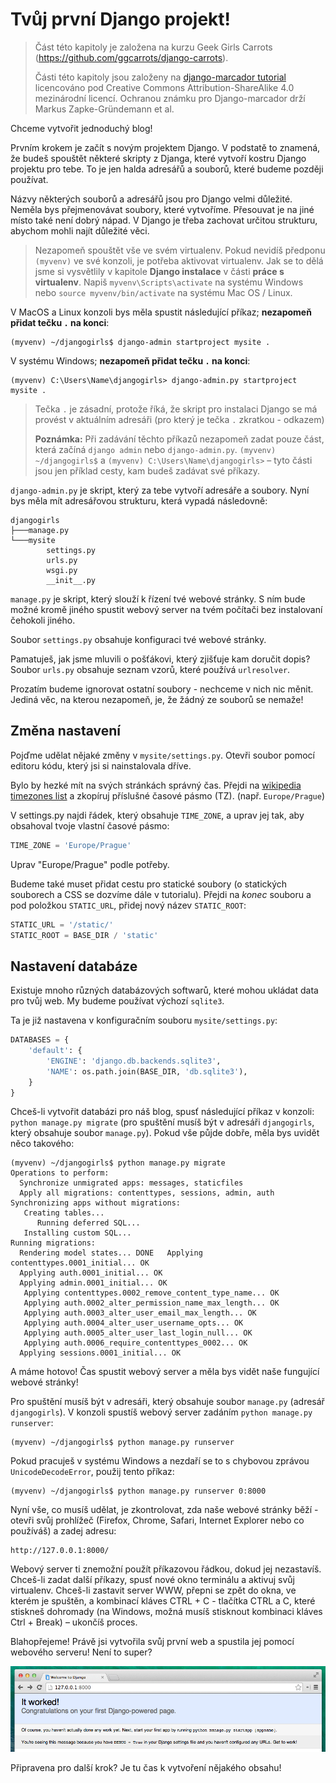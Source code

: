 # Tvůj první Django projekt!

> Část této kapitoly je založena na kurzu Geek Girls Carrots (https://github.com/ggcarrots/django-carrots).
>
> Části této kapitoly jsou založeny na [django-marcador tutorial][1] licencováno pod Creative Commons Attribution-ShareAlike 4.0 mezinárodní licencí. Ochranou známku pro Django-marcador drží Markus Zapke-Gründemann et al.

 [1]: http://django-marcador.keimlink.de/

Chceme vytvořit jednoduchý blog!

Prvním krokem je začít s novým projektem Django. V podstatě to znamená, že budeš spouštět některé skripty z Djanga, které vytvoří kostru Django projektu pro tebe. To je jen halda adresářů a souborů, které budeme později používat.

Názvy některých souborů a adresářů jsou pro Django velmi důležité. Neměla bys přejmenovávat soubory, které vytvoříme. Přesouvat je na jiné místo také není dobrý nápad. V Django je třeba zachovat určitou strukturu, abychom mohli najít důležité věci.

> Nezapomeň spouštět vše ve svém virtualenv. Pokud nevidíš předponu `(myvenv)` ve své konzoli, je potřeba aktivovat virtualenv. Jak se to dělá jsme si vysvětlily v kapitole **Django instalace** v části **práce s virtualenv**. Napiš `myvenv\Scripts\activate` na systému Windows nebo `source myvenv/bin/activate` na systému Mac OS / Linux.

V MacOS a Linux konzoli bys měla spustit následující příkaz; **nezapomeň přidat tečku `.` na konci**:

```
(myvenv) ~/djangogirls$ django-admin startproject mysite .
```  

V systému Windows; **nezapomeň přidat tečku `.` na konci**:

```
(myvenv) C:\Users\Name\djangogirls> django-admin.py startproject mysite .
```  

> Tečka `.` je zásadní, protože říká, že skript pro instalaci Django se má provést v aktuálním adresáři (pro který je tečka `.` zkratkou - odkazem)
>
> **Poznámka:** Při zadávání těchto příkazů nezapomeň zadat pouze část, která začíná `django admin` nebo `django-admin.py`. `(myvenv) ~/djangogirls$` a `(myvenv) C:\Users\Name\djangogirls>` – tyto části jsou jen příklad cesty, kam budeš zadávat své příkazy.

`django-admin.py` je skript, který za tebe vytvoří adresáře a soubory. Nyní bys měla mít adresářovou strukturu, která vypadá následovně:

```
djangogirls
├───manage.py
└───mysite
        settings.py
        urls.py
        wsgi.py
        __init__.py
```  

`manage.py` je skript, který slouží k řízení tvé webové stránky. S ním bude možné kromě jiného spustit webový server na tvém počítači bez instalovaní čehokoli jiného.

Soubor `settings.py` obsahuje konfiguraci tvé webové stránky.

Pamatuješ, jak jsme mluvili o pošťákovi, který zjišťuje kam doručit dopis? Soubor `urls.py` obsahuje seznam vzorů, které používá `urlresolver`.

Prozatím budeme ignorovat ostatní soubory - nechceme v nich nic měnit. Jediná věc, na kterou nezapomeň, je, že žádný ze souborů se nemaže!

## Změna nastavení

Pojďme udělat nějaké změny v `mysite/settings.py`. Otevři soubor pomocí editoru kódu, který jsi si nainstalovala dříve.

Bylo by hezké mít na svých stránkách správný čas. Přejdi na [wikipedia timezones list][2] a zkopíruj příslušné časové pásmo (TZ). (např. `Europe/Prague`)

 [2]: https://en.wikipedia.org/wiki/List_of_tz_database_time_zones

V settings.py najdi řádek, který obsahuje `TIME_ZONE`, a uprav jej tak, aby obsahoval tvoje vlastní časové pásmo:

```python
TIME_ZONE = 'Europe/Prague'
```  

Uprav "Europe/Prague" podle potřeby.

Budeme také muset přidat cestu pro statické soubory (o statických souborech a CSS se dozvíme dále v tutorialu). Přejdi na *konec* souboru a pod položkou `STATIC_URL`, přidej nový název `STATIC_ROOT`:

```python
STATIC_URL = '/static/'
STATIC_ROOT = BASE_DIR / 'static'
```  

## Nastavení databáze

Existuje mnoho různých databázových softwarů, které mohou ukládat data pro tvůj web. My budeme používat výchozí `sqlite3`.

Ta je již nastavena v konfiguračním souboru `mysite/settings.py`:

```python
DATABASES = {
    'default': {
        'ENGINE': 'django.db.backends.sqlite3',
        'NAME': os.path.join(BASE_DIR, 'db.sqlite3'),
    }
}
```  

Chceš-li vytvořit databázi pro náš blog, spusť následující příkaz v konzoli: `python manage.py migrate` (pro spuštění musíš být v adresáři `djangogirls`, který obsahuje soubor `manage.py`). Pokud vše půjde dobře, měla bys uvidět něco takového:

```
(myvenv) ~/djangogirls$ python manage.py migrate
Operations to perform:
  Synchronize unmigrated apps: messages, staticfiles
  Apply all migrations: contenttypes, sessions, admin, auth
Synchronizing apps without migrations:
   Creating tables...
      Running deferred SQL...
   Installing custom SQL...
Running migrations:
  Rendering model states... DONE   Applying contenttypes.0001_initial... OK
  Applying auth.0001_initial... OK
  Applying admin.0001_initial... OK
   Applying contenttypes.0002_remove_content_type_name... OK
   Applying auth.0002_alter_permission_name_max_length... OK
   Applying auth.0003_alter_user_email_max_length... OK
   Applying auth.0004_alter_user_username_opts... OK
   Applying auth.0005_alter_user_last_login_null... OK
   Applying auth.0006_require_contenttypes_0002... OK
  Applying sessions.0001_initial... OK
```  

A máme hotovo! Čas spustit webový server a měla bys vidět naše fungující webové stránky!

Pro spuštění musíš být v adresáři, který obsahuje soubor `manage.py` (adresář `djangogirls`). V konzoli spustíš webový server zadáním `python manage.py runserver`:

```
(myvenv) ~/djangogirls$ python manage.py runserver
```  

Pokud pracuješ v systému Windows a nezdaří se to s chybovou zprávou `UnicodeDecodeError`, použij tento příkaz:

```
(myvenv) ~/djangogirls$ python manage.py runserver 0:8000
```  

Nyní vše, co musíš udělat, je zkontrolovat, zda naše webové stránky běží - otevři svůj prohlížeč (Firefox, Chrome, Safari, Internet Explorer nebo co používáš) a zadej adresu:

```
http://127.0.0.1:8000/
```  

Webový server ti znemožní použít příkazovou řádkou, dokud jej nezastavíš. Chceš-li zadat další příkazy, spusť nové okno terminálu a aktivuj svůj virtualenv. Chceš-li zastavit server WWW, přepni se zpět do okna, ve kterém je spuštěn, a kombinací kláves CTRL + C - tlačítka CTRL a C, které stiskneš dohromady (na Windows, možná musíš stisknout kombinaci kláves Ctrl + Break) – ukončíš proces.

Blahopřejeme! Právě jsi vytvořila svůj první web a spustila jej pomocí webového serveru! Není to super?

![Fungovalo to!][3]

 [3]: images/it_worked2.png

Připravena pro další krok? Je tu čas k vytvoření nějakého obsahu!

